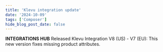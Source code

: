 ```yaml
---
title: 'Klevu integration update'
date: '2024-10-09'
tags: ['Composer']
hide_blog_post_date: false
---
```


**INTEGRATIONS HUB** Released Klevu Integration V8 (US) - V7 (EU): This new version fixes missing product attributes.